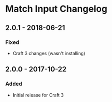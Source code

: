 # Match Input Changelog

## 2.0.1 - 2018-06-21
### Fixed
- Craft 3 changes (wasn't installing)
## 2.0.0 - 2017-10-22
### Added
- Initial release for Craft 3
